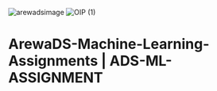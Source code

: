 ![arewadsimage](https://user-images.githubusercontent.com/70522655/228397221-14cfea4a-beaa-4245-a841-39c139a28665.png)
![OIP (1)](https://user-images.githubusercontent.com/70522655/229297893-9c18508d-2ae9-4cf4-9257-3b159dd463d4.jpg)

# ArewaDS-Machine-Learning-Assignments | ADS-ML-ASSIGNMENT
